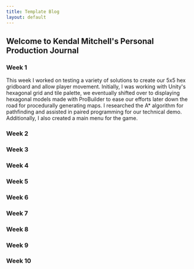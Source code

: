 ```yaml
---
title: Template Blog
layout: default
---
```


## Welcome to Kendal Mitchell's Personal Production Journal

### Week 1
This week I worked on testing a variety of solutions to create our 5x5 hex gridboard and allow player movement. Initially, I was working with Unity's hexagonal grid and tile palette, 
we eventually shifted over to displaying hexagonal models made with ProBuilder to ease our efforts later down the road for procedurally generating maps.
I researched the A* algorithm for pathfinding and assisted in paired programming for our technical demo. Additionally, I also created a main menu for the game.
### Week 2

### Week 3

### Week 4

### Week 5

### Week 6

### Week 7

### Week 8

### Week 9

### Week 10
